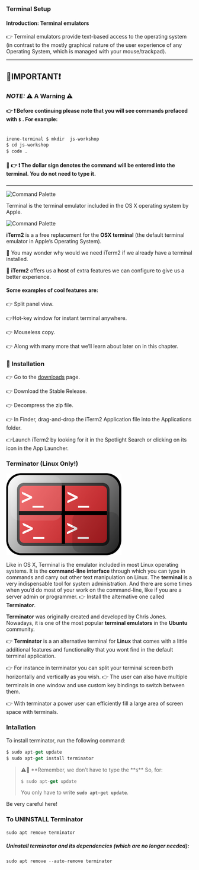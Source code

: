 ### Terminal Setup

#### Introduction: Terminal emulators

👉 Terminal emulators provide text-based access to the operating system (in contrast to the mostly graphical nature of the user experience of any Operating System, which is managed with your mouse/trackpad).

---

## 🔴IMPORTANT❗

### **_NOTE:_** ⚠️ A Warning ⚠️

#### 👉 ❗️ Before continuing please note that you will see commands prefaced with `$` . For example:

```bash

irene-terminal $ mkdir  js-workshop
$ cd js-workshop
$ code .

```

#### 🤔 👉 ❗️ The dollar sign denotes the command will be entered into the terminal. You do not need to type it.

###

---

![Command Palette](https://i.imgur.com/EKEmTLk.png)

Terminal is the terminal emulator included in the OS X operating system by Apple.

![Command Palette](https://i.imgur.com/3cfDogH.png)

**iTerm2** is a a free replacement for the **OSX terminal** (the default terminal emulator in Apple’s Operating System).

🤔 You may wonder why would we need iTerm2 if we already have a terminal installed.

🛑 **iTerm2** offers us a **host** of extra features we can configure to give us a better experience.

#### Some examples of cool features are:

👉 Split panel view.

👉Hot-key window for instant terminal anywhere.

👉 Mouseless copy.

👉 Along with many more that we’ll learn about later on in this chapter.

### 🛑 Installation

👉 Go to the [downloads](https://www.iterm2.com/downloads.html) page.

👉 Download the Stable Release.

👉 Decompress the zip file.

👉 In Finder, drag-and-drop the iTerm2 Application file into the Applications folder.

👉Launch iTerm2 by looking for it in the Spotlight Search or clicking on its icon in the App Launcher.

### Terminator (Linux Only!)

![Command Palette](./images/terminator.png)

Like in OS X, Terminal is the emulator included in most Linux operating systems. It is the **command-line interface** through which you can type in commands and carry out other text manipulation on Linux.
The **terminal** is a very indispensable tool for system administration. And there are some times when you’d do most of your work on the command-line, like if you are a server admin or programmer.
👉 Install the alternative one called **Terminator**.

**Terminator** was originally created and developed by Chris Jones. Nowadays, it is one of the most popular **terminal emulators** in the **Ubuntu** community.

👉 **Terminator** is a an alternative terminal for **Linux** that comes with a little additional features and functionality that you wont find in the default terminal application.

👉 For instance in terminator you can split your terminal screen both horizontally and vertically as you wish.
👉 The user can also have multiple terminals in one window and use custom key bindings to switch between them.

👉 With terminator a power user can efficiently fill a large area of screen space with terminals.

### Intallation

To install terminator, run the following command:

```js
$ sudo apt-get update
$ sudo apt-get install terminator
```

> :warning:🛑 **Remember, we don’t have to type the **`$`\*\*
> So, for:
>
> ```js
> $ sudo apt-get update
> ```
>
> You only have to write **`sudo apt-get update`**.

Be very careful here!

### To UNINSTALL Terminator

```js
sudo apt remove terminator
```

##### Uninstall terminator and its dependencies (which are no longer needed):

```js
sudo apt remove --auto-remove terminator
```
